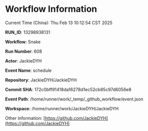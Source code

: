 # Workflow Information

Current Time (China): Thu Feb 13 10:12:54 CST 2025  

**RUN_ID**: 13298938131  

**Workflow**: Snake  

**Run Number**: 608  

**Actor**: JackieDYH  

**Event Name**: schedule  

**Repository**: JackieDYH/JackieDYH  

**Commit SHA**: 172c0bff91418da16278d1ec52cb85c97d6056e8  

**Event Path**: /home/runner/work/_temp/_github_workflow/event.json  

**Workspace**: /home/runner/work/JackieDYH/JackieDYH  

Other information: [https://github.com/JackieDYH](https://github.com/JackieDYH)
